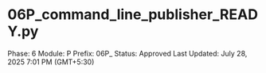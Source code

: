 # 06P_command_line_publisher_READY.py

Phase: 6
Module: P
Prefix: 06P_
Status: Approved
Last Updated: July 28, 2025 7:01 PM (GMT+5:30)
